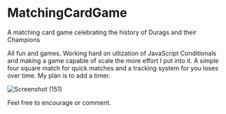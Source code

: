 # MatchingCardGame
A matching card game celebrating the history of Durags and their Champions

All fun and games. Working hard on utlization of JavaScript Conditionals and making a game capable of scale the more effort I put into  it.
A simple four square match for quick matches and a tracking system for you loses over time. My plan is to add a timer.


![Screenshot (151)](https://user-images.githubusercontent.com/112363356/197238292-f521b6d9-0159-4e9c-b282-9435ced67eb5.png)


Feel free to encourage or comment.
